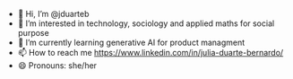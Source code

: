 - 👋 Hi, I’m @jduarteb
- 👀 I’m interested in technology, sociology and applied maths for social purpose
- 🌱 I’m currently learning generative AI for product managment
- 📫 How to reach me https://www.linkedin.com/in/julia-duarte-bernardo/
- 😄 Pronouns: she/her

<!---
jduarteb/jduarteb is a ✨ special ✨ repository because its `README.md` (this file) appears on your GitHub profile.
You can click the Preview link to take a look at your changes.
--->
